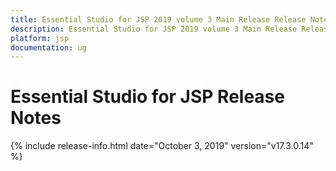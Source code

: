 ```yaml
---
title: Essential Studio for JSP 2019 volume 3 Main Release Release Notes  
description: Essential Studio for JSP 2019 volume 3 Main Release Release Notes  
platform: jsp
documentation: ug
---
```


# Essential Studio for JSP  Release Notes  

{% include release-info.html date="October 3, 2019"  version="v17.3.0.14" %} 




